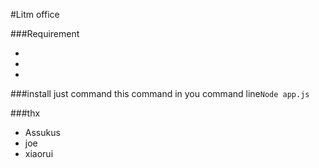 #Litm office

###Requirement
  * [Nodejs]:(http://www.nodejs.org/)
  * [Mongodb]:(http://www.mongodb.org/)
  * [A runable computer]:(http://www.amazon.com/s/ref=nb_sb_noss?url=search-alias%3Daps&field-keywords=computer)

###install
  just command this command in you command line``Node app.js ``
  

###thx
  * Assukus
  * joe
  * xiaorui
  
